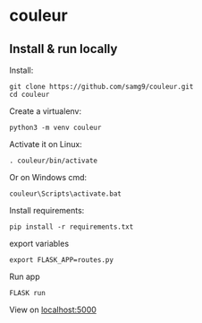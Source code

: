 # couleur

## Install & run locally

Install:
```
git clone https://github.com/samg9/couleur.git  
cd couleur
```  
Create a virtualenv:  
```
python3 -m venv couleur   
```  
Activate it on Linux:
```
. couleur/bin/activate  
```  
Or on Windows cmd:  
```
couleur\Scripts\activate.bat  
```  
Install requirements:
```
pip install -r requirements.txt  
```  

export variables
```
export FLASK_APP=routes.py
```

Run app 
```
FLASK run
```

View on [localhost:5000](http://127.0.0.1:5000)

